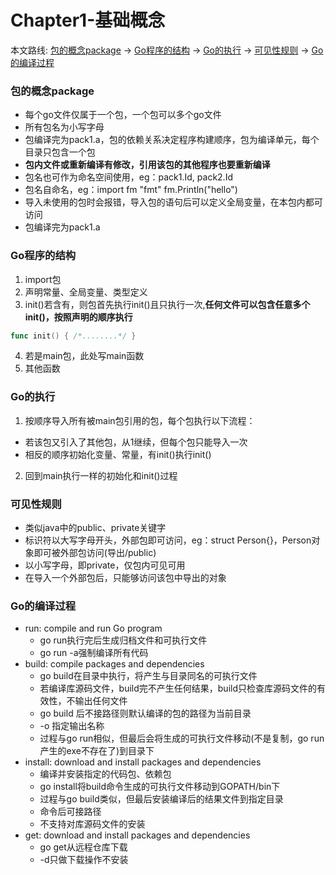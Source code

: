 # Chapter1-基础概念
本文路线: [包的概念package](#包的概念package) -> [Go程序的结构](#Go程序的结构) -> [Go的执行](#Go的执行) -> [可见性规则](#可见性规则) -> [Go的编译过程](#Go的编译过程)

### 包的概念package
- 每个go文件仅属于一个包，一个包可以多个go文件
- 所有包名为小写字母
- 包编译完为pack1.a，包的依赖关系决定程序构建顺序，包为编译单元，每个目录只包含一个包
- __包内文件或重新编译有修改，引用该包的其他程序也要重新编译__
- 包名也可作为命名空间使用，eg：pack1.Id, pack2.Id
- 包名自命名，eg：import fm "fmt"  fm.Println("hello")
- 导入未使用的包时会报错，导入包的语句后可以定义全局变量，在本包内都可访问
- 包编译完为pack1.a

### Go程序的结构
1. import包
2. 声明常量、全局变量、类型定义
3. init()若含有，则包首先执行init()且只执行一次,__任何文件可以包含任意多个init()，按照声明的顺序执行__
  ```Go
  func init() { /*........*/ }
  ```
4. 若是main包，此处写main函数
5. 其他函数

### Go的执行
1. 按顺序导入所有被main包引用的包，每个包执行以下流程：
  - 若该包又引入了其他包，从1继续，但每个包只能导入一次
  - 相反的顺序初始化变量、常量，有init()执行init()
2. 回到main执行一样的初始化和init()过程

### 可见性规则
- 类似java中的public、private关键字
- 标识符以大写字母开头，外部包即可访问，eg：struct Person{}，Person对象即可被外部包访问(导出/public)
- 以小写字母，即private，仅包内可见可用
- 在导入一个外部包后，只能够访问该包中导出的对象

### Go的编译过程
  - run: compile and run Go program
      - go run执行完后生成归档文件和可执行文件
      - go run -a强制编译所有代码
  - build: compile packages and dependencies
      - go build在目录中执行，将产生与目录同名的可执行文件
      - 若编译库源码文件，build完不产生任何结果，build只检查库源码文件的有效性，不输出任何文件
      - go build 后不接路径则默认编译的包的路径为当前目录
      - -o 指定输出名称
      - 过程与go run相似，但最后会将生成的可执行文件移动(不是复制，go run产生的exe不存在了)到目录下
  - install: download and install packages and dependencies
      - 编译并安装指定的代码包、依赖包
      - go install将build命令生成的可执行文件移动到GOPATH/bin下
      - 过程与go build类似，但最后安装编译后的结果文件到指定目录
      - 命令后可接路径
      - 不支持对库源码文件的安装
  - get: download and install packages and dependencies
      - go get从远程仓库下载
      - -d只做下载操作不安装
